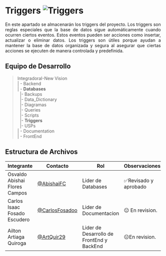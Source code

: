 # Triggers ![Triggers](https://img.shields.io/badge/Triggers-Yes-brightgreen)


<p align = justify>
En este apartado se almacenarán los triggers del proyecto. Los triggers son reglas especiales que la base de datos sigue automáticamente cuando ocurren ciertos eventos. Estos eventos pueden ser acciones como insertar, actualizar o eliminar datos. Los triggers son útiles porque ayudan a mantener la base de datos organizada y segura al asegurar que ciertas acciones se ejecuten de manera controlada y predefinida.
</p>

## Equipo de Desarrollo
>IntegradoraI-New Vision<br>
>| - Backend <br>
>| - **Databases**<br>
>&nbsp;&nbsp;|- Backups<br>
>&nbsp;&nbsp;|- Data_Dictionary<br>
>&nbsp;&nbsp;|- Diagramas<br>
>&nbsp;&nbsp;|- Queries<br>
>&nbsp;&nbsp;|- Scripts<br>
>&nbsp;&nbsp;|- **Triggers**<br>
>&nbsp;&nbsp;|- USPs<br>
>| - Documentation<br>
>| - FrontEnd


## Estructura de Archivos
|Integrante|Contacto|Rol|Observaciones|
|------------|--------|---|---|
|Osvaldo Abishai Flores Campos|[@AbishaiFC](https://github.com/AbishaiFC)|Lider de Databases|✅Revisado y aprobado|
|Carlos Isaac Fosado Escudero|[@CarlosFosadoo](https://github.com/CarlosFosadoo)|Lider de Documentacion|😐 En revision.|
|Ailton Artiaga Quiroga|[@ArtQuir29](https://github.com/ArtQuir29)|Lider de Desarrollo de FrontEnd y BackEnd |😐En revision.|